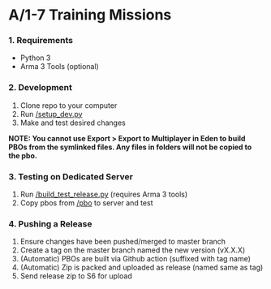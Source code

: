# A/1-7 Training Missions

### 1. Requirements
- Python 3
- Arma 3 Tools (optional)

### 2. Development
1. Clone repo to your computer
2. Run [/setup_dev.py](setup_dev.py)
3. Make and test desired changes

**NOTE: You cannot use Export > Export to Multiplayer in Eden to build PBOs from the symlinked files. Any files in folders will not be copied to the pbo.**

### 3. Testing on Dedicated Server
1. Run [/build_test_release.py](build_test_release.py) (requires Arma 3 tools)
2. Copy pbos from [/pbo](https://github.com/RaynorD/Alpha_1-7_Training/tree/master/pbo) to server and test

### 4. Pushing a Release
1. Ensure changes have been pushed/merged to master branch
2. Create a tag on the master branch named the new version (vX.X.X)
3. (Automatic) PBOs are built via Github action (suffixed with tag name)
4. (Automatic) Zip is packed and uploaded as release (named same as tag)
5. Send release zip to S6 for upload
